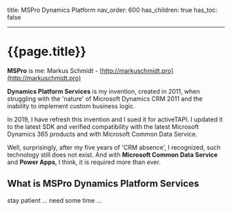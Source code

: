 title: MSPro Dynamics Platform
nav_order: 600
has_children: true
has_toc: false

---

# {{page.title}}

**MSPro** is me: Markus Schmidt - [http://markuschmidt.pro](http://markuschmidt.pro)

**Dynamics Platform Services** is my invention, created in 2011, when struggling with the 'nature' of Microsoft Dynamics CRM 2011 and the inability to implement custom business logic. 

In 2019, I have refresh this invention and I sued it for activeTAPI. I updated it to the latest SDK and verified compatibility with the latest Microsoft Dynamics 365 products and with Microsoft Common Data Service. 

Well, surprisingly, after my five years of 'CRM absence', I recognized, such technology still does not exist. And with **Microsoft Common Data Service** and **Power Apps**, I think, it is required more than ever.

## What is MSPro Dynamics Platform Services

stay patient ... need some time ...